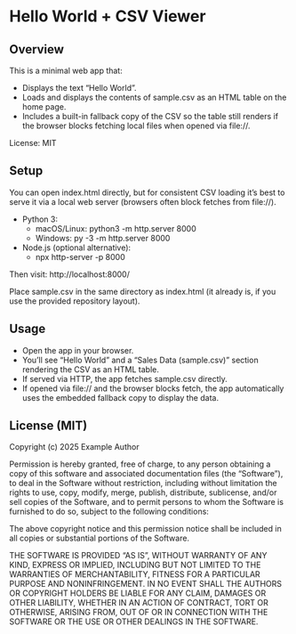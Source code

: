 # Hello World + CSV Viewer

## Overview
This is a minimal web app that:
- Displays the text “Hello World”.
- Loads and displays the contents of sample.csv as an HTML table on the home page.
- Includes a built-in fallback copy of the CSV so the table still renders if the browser blocks fetching local files when opened via file://.

License: MIT

## Setup
You can open index.html directly, but for consistent CSV loading it’s best to serve it via a local web server (browsers often block fetches from file://).

- Python 3:
  - macOS/Linux: python3 -m http.server 8000
  - Windows: py -3 -m http.server 8000
- Node.js (optional alternative):
  - npx http-server -p 8000

Then visit: http://localhost:8000/

Place sample.csv in the same directory as index.html (it already is, if you use the provided repository layout).

## Usage
- Open the app in your browser.
- You’ll see “Hello World” and a “Sales Data (sample.csv)” section rendering the CSV as an HTML table.
- If served via HTTP, the app fetches sample.csv directly.
- If opened via file:// and the browser blocks fetch, the app automatically uses the embedded fallback copy to display the data.

## License (MIT)
Copyright (c) 2025 Example Author

Permission is hereby granted, free of charge, to any person obtaining a copy of this software and associated documentation files (the “Software”), to deal in the Software without restriction, including without limitation the rights to use, copy, modify, merge, publish, distribute, sublicense, and/or sell copies of the Software, and to permit persons to whom the Software is furnished to do so, subject to the following conditions:

The above copyright notice and this permission notice shall be included in all copies or substantial portions of the Software.

THE SOFTWARE IS PROVIDED “AS IS”, WITHOUT WARRANTY OF ANY KIND, EXPRESS OR IMPLIED, INCLUDING BUT NOT LIMITED TO THE WARRANTIES OF MERCHANTABILITY, FITNESS FOR A PARTICULAR PURPOSE AND NONINFRINGEMENT. IN NO EVENT SHALL THE AUTHORS OR COPYRIGHT HOLDERS BE LIABLE FOR ANY CLAIM, DAMAGES OR OTHER LIABILITY, WHETHER IN AN ACTION OF CONTRACT, TORT OR OTHERWISE, ARISING FROM, OUT OF OR IN CONNECTION WITH THE SOFTWARE OR THE USE OR OTHER DEALINGS IN THE SOFTWARE.